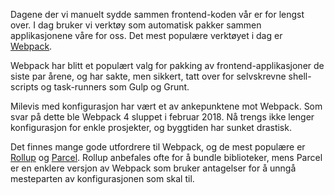 Dagene der vi manuelt sydde sammen frontend-koden vår er for lengst over. I dag bruker vi verktøy som automatisk pakker sammen applikasjonene våre for oss. Det mest populære verktøyet i dag er [Webpack](https://webpack.js.org/).

Webpack har blitt et populært valg for pakking av frontend-applikasjoner de siste par årene, og har sakte, men sikkert, tatt over for selvskrevne shell-scripts og task-runners som Gulp og Grunt.

Milevis med konfigurasjon har vært et av ankepunktene mot Webpack. Som svar på dette ble Webpack 4 sluppet i februar 2018. Nå trengs ikke lenger konfigurasjon for enkle prosjekter, og byggtiden har sunket drastisk.

Det finnes mange gode utfordrere til Webpack, og de mest populære er [Rollup](https://rollupjs.org/) og [Parcel](https://parceljs.org/). Rollup anbefales ofte for å bundle biblioteker, mens Parcel er en enklere versjon av Webpack som bruker antagelser for å unngå mesteparten av konfigurasjonen som skal til.